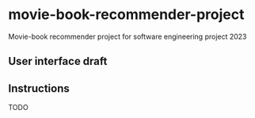 # movie-book-recommender-project
Movie-book recommender project for software engineering project 2023

## User interface draft

## Instructions

TODO

